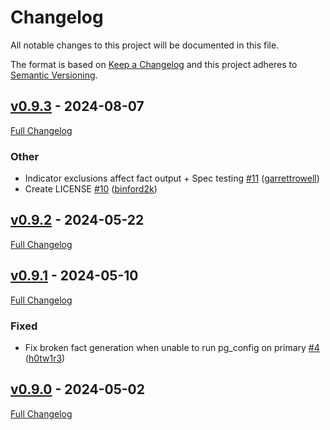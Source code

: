 <!-- markdownlint-disable MD024 -->
# Changelog

All notable changes to this project will be documented in this file.

The format is based on [Keep a Changelog](http://keepachangelog.com/en/1.0.0/) and this project adheres to [Semantic Versioning](http://semver.org).

## [v0.9.3](https://github.com/puppetlabs/puppetlabs-puppet_status_check/tree/v0.9.3) - 2024-08-07

[Full Changelog](https://github.com/puppetlabs/puppetlabs-puppet_status_check/compare/v0.9.2...v0.9.3)

### Other

- Indicator exclusions affect fact output + Spec testing [#11](https://github.com/puppetlabs/puppetlabs-puppet_status_check/pull/11) ([garrettrowell](https://github.com/garrettrowell))
- Create LICENSE [#10](https://github.com/puppetlabs/puppetlabs-puppet_status_check/pull/10) ([binford2k](https://github.com/binford2k))

## [v0.9.2](https://github.com/puppetlabs/puppetlabs-puppet_status_check/tree/v0.9.2) - 2024-05-22

[Full Changelog](https://github.com/puppetlabs/puppetlabs-puppet_status_check/compare/v0.9.1...v0.9.2)

## [v0.9.1](https://github.com/puppetlabs/puppetlabs-puppet_status_check/tree/v0.9.1) - 2024-05-10

[Full Changelog](https://github.com/puppetlabs/puppetlabs-puppet_status_check/compare/v0.9.0...v0.9.1)

### Fixed

- Fix broken fact generation when unable to run pg_config on primary [#4](https://github.com/puppetlabs/puppetlabs-puppet_status_check/pull/4) ([h0tw1r3](https://github.com/h0tw1r3))

## [v0.9.0](https://github.com/puppetlabs/puppetlabs-puppet_status_check/tree/v0.9.0) - 2024-05-02

[Full Changelog](https://github.com/puppetlabs/puppetlabs-puppet_status_check/compare/f6d5d880a989fad41190a0df43e8dc0a34713df2...v0.9.0)
